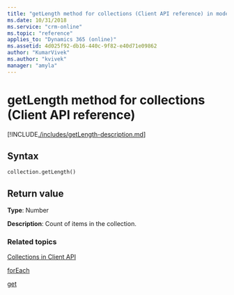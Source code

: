 ```yaml
---
title: "getLength method for collections (Client API reference) in model-driven apps| MicrosoftDocs"
ms.date: 10/31/2018
ms.service: "crm-online"
ms.topic: "reference"
applies_to: "Dynamics 365 (online)"
ms.assetid: 4d025f92-db16-440c-9f82-e40d71e09862
author: "KumarVivek"
ms.author: "kvivek"
manager: "amyla"
---
```

# getLength method for collections (Client API reference)



[!INCLUDE[./includes/getLength-description.md](./includes/getLength-description.md)]

## Syntax

`collection.getLength()`

## Return value

**Type**: Number

**Description**: Count of items in the collection.

### Related topics
[Collections in Client API](../collections.md)

[forEach](forEach.md)

[get](get.md)